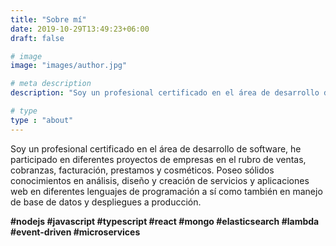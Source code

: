 ```yaml
---
title: "Sobre mí"
date: 2019-10-29T13:49:23+06:00
draft: false

# image
image: "images/author.jpg"

# meta description
description: "Soy un profesional certificado en el área de desarrollo de software..."

# type
type : "about"
---
```


Soy un profesional certificado en el área de desarrollo de software, he participado en diferentes proyectos de empresas en el rubro de ventas, cobranzas, facturación, prestamos y cosméticos. Poseo sólidos conocimientos en análisis, diseño y creación de servicios y aplicaciones web en diferentes lenguajes de programación a sí como también en manejo de base de datos y despliegues a producción.

**#nodejs #javascript #typescript #react #mongo #elasticsearch #lambda #event-driven #microservices**